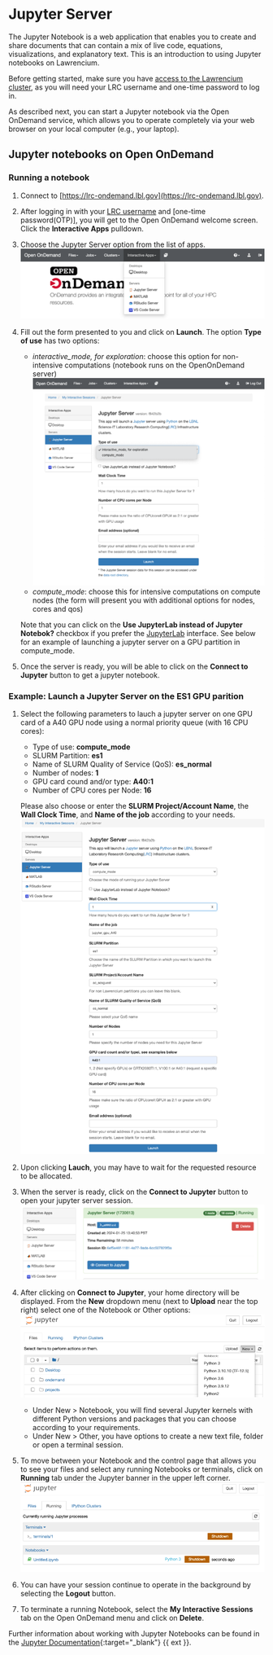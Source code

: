# Jupyter Server

The Jupyter Notebook is a web application that enables you to create and share documents that can contain a mix of live code, equations, visualizations, and explanatory text. This is an introduction to using Jupyter notebooks on Lawrencium.

Before getting started, make sure you have [access to the Lawrencium cluster](../accounts/project-accounts.md), as you will need your LRC username and one-time password to log in.

As described next, you can start a Jupyter notebook via the Open OnDemand service, which allows you to operate completely via your web browser on your local computer (e.g., your laptop).

## Jupyter notebooks on Open OnDemand

### Running a notebook

1. Connect to [https://lrc-ondemand.lbl.gov](https://lrc-ondemand.lbl.gov).

2. After logging in with your [LRC username]() and [one-time password(OTP)], you will get to the Open OnDemand welcome screen. Click the **Interactive Apps** pulldown.

3. Choose the Jupyter Server option from the list of apps.
![Jupyter App Selection](images/jupyter_select.png)

4. Fill out the form presented to you and click on **Launch**. The option **Type of use** has two options:
    - *interactive_mode, for exploration*: choose this option for non-intensive computations (notebook runs on the OpenOnDemand server)
    ![Jupyter Server Option](images/jupyter_interactive.png)
    - *compute_mode*: choose this for intensive computations on compute nodes (the form will present you with additional options for nodes, cores and qos)

    Note that you can click on the **Use JupyterLab instead of Jupyter Notebok?** checkbox if you prefer the [JupyterLab](https://jupyterlab.readthedocs.io/en/latest/) interface. See below for an example of launching a jupyter server on a GPU partition in compute_mode.

5. Once the server is ready, you will be able to click on the **Connect to Jupyter** button to get a jupyter notebook.

### Example: Launch a Jupyter Server on the ES1 GPU parition

1. Select the following parameters to lauch a jupyter server on one GPU card of a A40 GPU node using a normal priority queue (with 16 CPU cores):
    - Type of use: **compute_mode**
    - SLURM Partition: **es1**
    - Name of SLURM Quality of Service (QoS): **es_normal**
    - Number of nodes: **1**
    - GPU card cound and/or type: **A40:1**
    - Number of CPU cores per Node: **16** 
  
    Please also choose or enter the **SLURM Project/Account Name**, the **Wall Clock Time**, and **Name of the job** according to your needs.
    ![Jupyter Compute Option](images/jupyter_compute.png)

2. Upon clicking **Lauch**, you may have to wait for the requested resource to be allocated. 

3. When the server is ready, click on the **Connect to Jupyter** button to open your jupyter server session. 
    ![Jupyter Connect](images/jupyter_connect.png)

4. After clicking on **Connect to Jupyter**, your home directory will be displayed. From the **New** dropdown menu (next to **Upload** near the top right) select one of the Notebook or Other options:
    ![Jupyter Files](images/jupyter_files.png)
    - Under New > Notebook, you will find several Jupyter kernels with different Python versions and packages that you can choose according to your requirements.
    - Under New > Other, you have options to create a new text file, folder or open a terminal session.

5. To move between your Notebook and the control page that allows you to see your files and select any running Notebooks or terminals, click on **Running** tab under the Jupyter banner in the upper left corner.
    ![Jupyter Running](images/jupyter_running.png)

6. You can have your session continue to operate in the background by selecting the **Logout** button.

7. To terminate a running Notebook, select the **My Interactive Sessions** tab on the Open OnDemand menu and click on **Delete**.

Further information about working with Jupyter Notebooks can be found in the [Jupyter Documentation](https://docs.jupyter.org/en/latest/){:target="_blank"} {{ ext }}.
